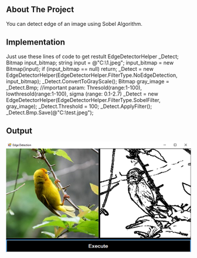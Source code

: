 <!-- ABOUT THE PROJECT -->
## About The Project
You can detect edge of an image using Sobel Algorithm.

## Implementation 
Just use these lines of code to get restult
	EdgeDetectorHelper _Detect;
	Bitmap input_bitmap;
	string input = @"C:\1.jpeg";
	input_bitmap = new Bitmap(input);
	if (input_bitmap == null)
		return;
	_Detect = new EdgeDetectorHelper(EdgeDetectorHelper.FilterType.NoEdgeDetection, input_bitmap);
	_Detect.ConvertToGrayScale();
	Bitmap gray_image = _Detect.Bmp;
	//important param: Thresold(range:1-100), lowthresold(range:1-100), sigma (range: 0.1-2.7)
	_Detect = new EdgeDetectorHelper(EdgeDetectorHelper.FilterType.SobelFilter, gray_image);
	_Detect.Threshold = 100;
	_Detect.ApplyFilter();
	_Detect.Bmp.Save(@"C:\test.jpeg");
## Output
![CHEESE!](test.png)
